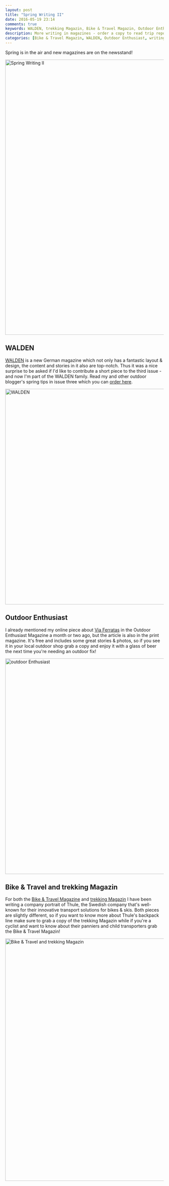 ```yaml
---
layout: post
title: "Spring Writing II"
date: 2016-05-19 23:14
comments: true
keywords: WALDEN, trekking Magazin, Bike & Travel Magazin, Outdoor Enthusiast
description: More writing in magazines - order a copy to read trip reports and gear reviews by yours truly! 
categories: [Bike & Travel Magazin, WALDEN, Outdoor Enthusiast, writing, magazines, trekking Magazin]
---
```


Spring is in the air and new magazines are on the newsstand!

<a data-flickr-embed="true"  href="https://www.flickr.com/photos/hendrikmorkel/26501342664/in/dateposted/" title="Spring Writing II"><img src="https://farm8.staticflickr.com/7555/26501342664_8be767dbc3_b.jpg" width="1024" height="872" alt="Spring Writing II"></a><script async src="//embedr.flickr.com/assets/client-code.js" charset="utf-8"></script>

<!-- more --> 

## WALDEN

[WALDEN](http://www.walden-magazin.de) is a new German magazine which not only has a fantastic layout & design, the content and stories in it also are top-notch. Thus it was a nice surprise to be asked if I'd like to contribute a short piece to the third issue - and now I'm part of the WALDEN family. Read my and other outdoor blogger's spring tips in issue three which you can [order here](http://shop.geo.de/einzelhefte/walden/walden-01-2016.html).

<a data-flickr-embed="true"  href="https://www.flickr.com/photos/hendrikmorkel/26501343264/in/dateposted/" title="WALDEN"><img src="https://farm8.staticflickr.com/7626/26501343264_b02fcf2273_b.jpg" width="1024" height="683" alt="WALDEN"></a><script async src="//embedr.flickr.com/assets/client-code.js" charset="utf-8"></script>

## Outdoor Enthusiast 

I already mentioned my online piece about [Via Ferratas](http://www.oe-mag.co.uk/imag/oemarchapril2016/files/36.html) in the Outdoor Enthusiast Magazine a month or two ago, but the article is also in the print magazine. It's free and includes some great stories & photos, so if you see it in your local outdoor shop grab a copy and enjoy it with a glass of beer the next time you're needing an outdoor fix!

<a data-flickr-embed="true"  href="https://www.flickr.com/photos/hendrikmorkel/27038557421/in/dateposted/" title="outdoor Enthusiast"><img src="https://farm8.staticflickr.com/7107/27038557421_c4a2b39e7b_b.jpg" width="1024" height="683" alt="outdoor Enthusiast"></a><script async src="//embedr.flickr.com/assets/client-code.js" charset="utf-8"></script>

## Bike & Travel and trekking Magazin

For both the [Bike & Travel Magazine](http://www.biketravel-magazin.com) and [trekking Magazin](http://www.trekkingmagazin.com) I have been writing a company portrait of Thule, the Swedish company that's well-known for their innovative transport solutions for bikes & skis. Both pieces are slightly different, so if you want to know more about Thule's backpack line make sure to grab a copy of the trekking Magazin while if you're a cyclist and want to know about their panniers and child transporters grab the Bike & Travel Magazin!

<a data-flickr-embed="true"  href="https://www.flickr.com/photos/hendrikmorkel/26503271273/in/dateposted/" title="Bike &amp; Travel and trekking Magazin"><img src="https://farm8.staticflickr.com/7388/26503271273_aa949d3323_b.jpg" width="1024" height="768" alt="Bike &amp; Travel and trekking Magazin"></a><script async src="//embedr.flickr.com/assets/client-code.js" charset="utf-8"></script>